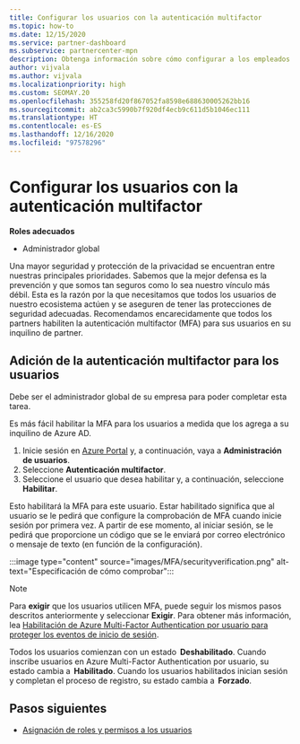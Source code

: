 ```yaml
---
title: Configurar los usuarios con la autenticación multifactor
ms.topic: how-to
ms.date: 12/15/2020
ms.service: partner-dashboard
ms.subservice: partnercenter-mpn
description: Obtenga información sobre cómo configurar a los empleados con MFA
author: vijvala
ms.author: vijvala
ms.localizationpriority: high
ms.custom: SEOMAY.20
ms.openlocfilehash: 355258fd20f867052fa8598e688630005262bb16
ms.sourcegitcommit: ab2ca3c5990b7f920df4ecb9c611d5b1046ec111
ms.translationtype: HT
ms.contentlocale: es-ES
ms.lasthandoff: 12/16/2020
ms.locfileid: "97578296"
---
```

# <a name="set-up-your-users-with-multi-factor-authentication"></a>Configurar los usuarios con la autenticación multifactor

**Roles adecuados**

- Administrador global

Una mayor seguridad y protección de la privacidad se encuentran entre nuestras principales prioridades. Sabemos que la mejor defensa es la prevención y que somos tan seguros como lo sea nuestro vínculo más débil. Esta es la razón por la que necesitamos que todos los usuarios de nuestro ecosistema actúen y se aseguren de tener las protecciones de seguridad adecuadas. Recomendamos encarecidamente que todos los partners habiliten la autenticación multifactor (MFA) para sus usuarios en su inquilino de partner. 

## <a name="add-multi-factor-authentication-for-your-users"></a>Adición de la autenticación multifactor para los usuarios

Debe ser el administrador global de su empresa para poder completar esta tarea.

Es más fácil habilitar la MFA para los usuarios a medida que los agrega a su inquilino de Azure AD.

1. Inicie sesión en [Azure Portal](https://portal.azure.com) y, a continuación, vaya a **Administración de usuarios**.
1. Seleccione **Autenticación multifactor**.
1. Seleccione el usuario que desea habilitar y, a continuación, seleccione **Habilitar**.

Esto habilitará la MFA para este usuario. Estar habilitado significa que al usuario se le pedirá que configure la comprobación de MFA cuando inicie sesión por primera vez. A partir de ese momento, al iniciar sesión, se le pedirá que proporcione un código que se le enviará por correo electrónico o mensaje de texto (en función de la configuración).  

:::image type="content" source="images/MFA/securityverification.png" alt-text="Especificación de cómo comprobar":::

>[!NOTE]
>Para **exigir** que los usuarios utilicen MFA, puede seguir los mismos pasos descritos anteriormente y seleccionar **Exigir**. Para obtener más información, lea [Habilitación de Azure Multi-Factor Authentication por usuario para proteger los eventos de inicio de sesión](https://docs.microsoft.com/azure/active-directory/authentication/howto-mfa-userstates). 

Todos los usuarios comienzan con un estado  **Deshabilitado**. Cuando inscribe usuarios en Azure Multi-Factor Authentication por usuario, su estado cambia a  **Habilitado**. Cuando los usuarios habilitados inician sesión y completan el proceso de registro, su estado cambia a  **Forzado**. 

## <a name="next-steps"></a>Pasos siguientes

- [Asignación de roles y permisos a los usuarios](permissions-overview.md)

